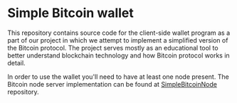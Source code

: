 # Simple Bitcoin wallet

This repository contains source code for the client-side wallet program as a part of our project in which we attempt to implement a simplified version of the Bitcoin protocol.
The project serves mostly as an educational tool to better understand blockchain technology and how Bitcoin protocol works in detail.

In order to use the wallet you'll need to have at least one node present. The Bitcoin node server implementation can be found at 
[SimpleBitcoinNode](https://github.com/TheGreyCore/SimpleBitcoinNode) repository.